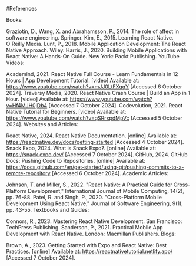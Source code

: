 #References 


Books:

Graziotin, D., Wang, X. and Abrahamsson, P., 2014. The role of affect in software engineering. Springer.
Kim, E., 2015. Learning React Native. O'Reilly Media.
Lunt, P., 2018. Mobile Application Development: The React Native Approach. Wiley.
Harris, J., 2020. Building Mobile Applications with React Native: A Hands-On Guide. New York: Packt Publishing.
YouTube Videos:

Academind, 2021. React Native Full Course - Learn Fundamentals in 12 Hours | App Development Tutorial. [video] Available at: https://www.youtube.com/watch?v=mJJ0LtFXqqY [Accessed 6 October 2024].
Traversy Media, 2020. React Native Crash Course | Build an App in 1 Hour. [video] Available at: https://www.youtube.com/watch?v=Hf4MJH0jDb4 [Accessed 7 October 2024].
Codevolution, 2021. React Native Tutorial for Beginners. [video] Available at: https://www.youtube.com/watch?v=qSRrxpdMpVc [Accessed 5 October 2024].
Websites and Articles:

React Native, 2024. React Native Documentation. [online] Available at: https://reactnative.dev/docs/getting-started [Accessed 4 October 2024].
Snack Expo, 2024. What is Snack Expo?. [online] Available at: https://snack.expo.dev/ [Accessed 7 October 2024].
GitHub, 2024. GitHub Docs: Pushing Code to Repositories. [online] Available at: https://docs.github.com/en/get-started/using-git/pushing-commits-to-a-remote-repository [Accessed 6 October 2024].
Academic Articles:

Johnson, T. and Miller, S., 2022. "React Native: A Practical Guide for Cross-Platform Development," International Journal of Mobile Computing, 14(2), pp. 76-88.
Patel, R. and Singh, P., 2020. "Cross-Platform Mobile Development Using React Native," Journal of Software Engineering, 9(1), pp. 43-55.
Textbooks and Guides:

Connors, R., 2023. Mastering React Native Development. San Francisco: TechPress Publishing.
Sanderson, P., 2021. Practical Mobile App Development with React Native. London: Macmillan Publishers.
Blogs:

Brown, A., 2023. Getting Started with Expo and React Native: Best Practices. [online] Available at: https://reactnativetutorial.netlify.app/ [Accessed 7 October 2024].
